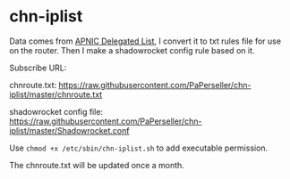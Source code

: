 # chn-iplist
Data comes from [ APNIC Delegated List](http://ftp.apnic.net/apnic/stats/apnic/delegated-apnic-latest), I convert it to txt rules file for use on the router. Then I make a shadowrocket config rule based on it.

Subscribe URL: 

chnroute.txt: https://raw.githubusercontent.com/PaPerseller/chn-iplist/master/chnroute.txt

shadowrocket config file: https://raw.githubusercontent.com/PaPerseller/chn-iplist/master/Shadowrocket.conf

Use `chmod +x /etc/sbin/chn-iplist.sh` to add executable permission.

The chnroute.txt will be updated once a month.

